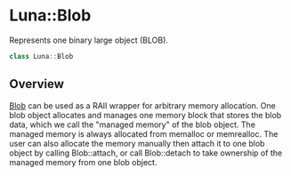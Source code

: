 # Luna::Blob
Represents one binary large object (BLOB). 

```c++
class Luna::Blob
```

## Overview
[Blob](class_luna_1_1_blob.md) can be used as a RAII wrapper for arbitrary memory allocation. One blob object allocates and manages one memory block that stores the blob data, which we call the "managed memory" of the blob object. The managed memory is always allocated from memalloc or memrealloc. The user can also allocate the memory manually then attach it to one blob object by calling Blob::attach, or call Blob::detach to take ownership of the managed memory from one blob object. 

